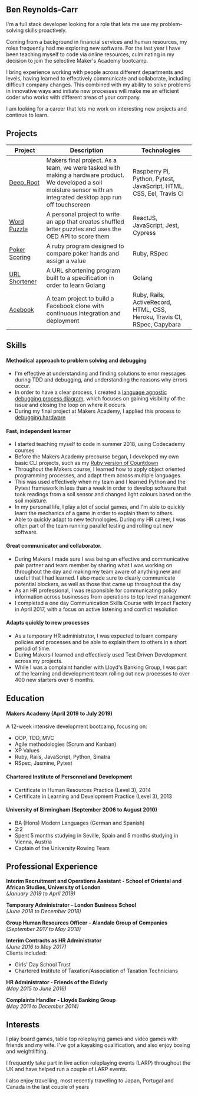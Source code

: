 ## Ben Reynolds-Carr

I'm a full stack developer looking for a role that lets me use my problem-solving skills proactively.

Coming from a background in financial services and human resources, my roles frequently had me exploring new software. For the last year I have been teaching myself to code via online resources, culminating in my decision to join the selective Maker's Academy bootcamp.

I bring experience working with people across different departments and levels, having learned to effectively communicate and collaborate, including difficult company changes. This combined with my ability to solve problems in innovative ways and initiate new processes will make me an efficient coder who works with different areas of your company.   

I am looking for a career that lets me work on interesting new projects and continue to learn.

## Projects

| Project | Description | Technologies |
|-|-|-|
| [Deep_Root](https://github.com/breycarr/deep_root) | Makers final project. As a team, we were tasked with making a hardware product. We developed a soil moisture sensor with an integrated desktop app run off touchscreen | Raspberry Pi, Python, Pytest, JavaScript, HTML, CSS, Eel, Travis CI |
| [Word Puzzle](https://github.com/breycarr/word_puzzle_react) | A personal project to write an app that creates shuffled letter puzzles and uses the OED API to score them | ReactJS, JavaScript, Jest, Cypress |
| [Poker Scoring](https://github.com/breycarr/poker_scoring) | A ruby program designed to compare poker hands and assign a value | Ruby, RSpec |
| [URL Shortener](https://github.com/breycarr/url_shortener) | A URL shortening program built to a specification in order to learn Golang | Golang |
| [Acebook](https://github.com/samkitchen94/acebook-rails-amoeba-boyz) | A team project to build a Facebook clone with continuous integration and deployment | Ruby, Rails, ActiveRecord, HTML, CSS, Heroku, Travis CI, RSpec, Capybara |

## Skills

#### Methodical approach to problem solving and debugging

- I'm effective at understanding and finding solutions to error messages during TDD and debugging, and understanding the reasons why errors occur.
- In order to have a clear process, I created a [language agnostic debugging process diagram](https://github.com/breycarr/misc_files/blob/master/Debugging%20Process.jpg), which focuses on gaining visibility of the issue and closing the loop on where it occurs.
- During my final project at Makers Academy, I applied this process to [debugging hardware](https://medium.com/@makers_c_a_c_t_u_s/debugging-hardware-by-ben-82c38ada24bc)

#### Fast, independent learner

- I started teaching myself to code in summer 2018, using Codecademy courses
- Before the Makers Academy precourse began, I developed my own basic CLI projects, such as my [Ruby version of Countdown](https://github.com/breycarr/countdown/tree/master/Ruby)
- Throughout the Makers course, I learned how to apply object oriented programming processes, and adapt them across multiple languages.
- This was used effectively when my team and I learned Python and the Pytest framework in less than a week in order to develop software that took readings from a soil sensor and changed light colours based on the soil moisture.
- In my personal life, I play a lot of social games, and I'm able to quickly learn the mechanics of a game in order to explain them to others.
- Able to quickly adapt to new technologies. During my HR career, I was often part of the team running parallel testing and rolling out new software.

#### Great communicator and collaborator.

- During Makers I made sure I was being an effective and communicative pair partner and team member by sharing what I was working on throughout the day and making my team aware of anything new and useful that I had learned. I also made sure to clearly communicate potential blockers, as well as those that came up throughout the day
- As an HR professional, I was responsible for communicating policy information across businesses from operations to top level management
- I completed a one day Communication Skills Course with Impact Factory in April 2017, with a focus on active listening and conflict resolution

#### Adapts quickly to new processes

- As a temporary HR administrator, I was expected to learn company policies and processes and be able to explain them to others in a short period of time.
- During Makers I learned and effectively used Test Driven Development across my projects.
- While I was a complaint handler with Lloyd's Banking Group, I was part of the learning and development team rolling out new processes to over 400 new starters over 6 months.

## Education

#### Makers Academy (April 2019 to July 2019)

A 12-week intensive development bootcamp, focusing on:

- OOP, TDD, MVC
- Agile methodologies (Scrum and Kanban)
- XP Values
- Ruby, Rails, JavaScript, Python, Sinatra
- RSpec, Jasmine, Pytest

#### Chartered Institute of Personnel and Development

- Certificate in Human Resources Practice (Level 3), 2014
- Certificate in Learning and Development Practice (Level 3), 2013

#### University of Birmingham (September 2006 to August 2010)

- BA (Hons) Modern Languages (German and Spanish)
- 2:2
- Spent 5 months studying in Seville, Spain and 5 months studying in Vienna, Austria
- Captain of the University Rowing Team

## Professional Experience

**Interim Recruitment and Operations Assistant - School of Oriental and African Studies, University of London**  
*(January 2019 to April 2019)*  

**Temporary Administrator - London Business School**  
*(June 2018 to December 2018)*  

**Group Human Resources Officer - Alandale Group of Companies**  
*(September 2017 to May 2018)*  

**Interim Contracts as HR Administrator**  
*(June 2016 to May 2017)*  
Clients included:
- Girls' Day School Trust   
- Chartered Institute of Taxation/Association of Taxation Technicians  

**HR Administrator - Friends of the Elderly**  
*(May 2015 to June 2016)*  

**Complaints Handler - Lloyds Banking Group**  
*(May 2011 to December 2014)*

## Interests

I play board games, table top roleplaying games and video games with friends and my wife. I've got a kayaking qualification, and also enjoy boxing and weightlifting.

I frequently take part in live action roleplaying events (LARP) throughout the UK and have helped run a couple of LARP events.

I also enjoy travelling, most recently travelling to Japan, Portugal and Canada in the last couple of years
